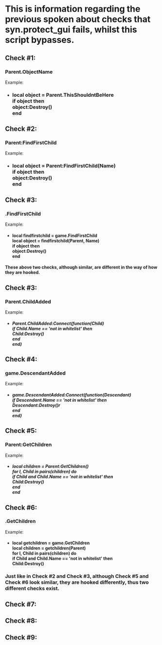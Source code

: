 # This is information regarding the previous spoken about checks that syn.protect_gui fails, whilst this script bypasses.

## Check \#1:
### Parent.ObjectName
Example:
- ### local object = Parent.ThisShouldntBeHere<br>if object then<br>object:Destroy()<br>end

## Check \#2:
### Parent:FindFirstChild
Example:
- ### local object = Parent:FindFirstChild(Name)<br>if object then<br>object:Destroy()<br>end

## Check \#3:
### .FindFirstChild
Example:
- #### local findfirstchild = game.FindFirstChild <br>local object = findfirstchild(Parent, Name)<br>if object then<br>object:Destroy()<br>end

#### These above two checks, although similar, are different in the way of how they are hooked. <!--<br></br>Check \#2 is hooked through the game's metamethod, whilst Check \#3 is hooked through the Parent.FindFirstChild function. <br></br> The detection used in Check \#3 is quite common as saving the game or another object's function to a variable and then calling that function with the first argument of the actual object (in this case the parent) is common as doing this allows you to not need to use the : operator getting the desired function every time and instead just use the saved function (that wouldn't change in the first place, meaning you would not need to get the desired every time) which can pose as a performance boost.-->

## Check \#3:
### Parent.ChildAdded
Example:
- ##### Parent.ChildAdded:Connect(function(Child)<br>if Child.Name == 'not in whitelist' then<br>Child:Destroy()<br>end<br>end)

## Check \#4:
### game.DescendantAdded
Example:
- ##### game.DescendantAdded:Connect(function(Descendant)<br>if Descendant.Name == 'not in whitelist' then<br>Descendant:Destroy()r<br>end<br>end)

## Check \#5:
### Parent:GetChildren
Example:
- ##### local children = Parent:GetChildren()<br>for I, Child in pairs(children) do<br>if Child and Child.Name == 'not in whitelist' then<br>Child:Destroy()<br>end<br>end

## Check \#6:
### .GetChildren
Example:
- #### local getchildren = game.GetChildren <br>local children = getchildren(Parent)<br>for I, Child in pairs(children) do<br>if Child and Child.Name == 'not in whitelist' then<br>Child:Destroy()

### Just like in Check \#2 and Check \#3, although Check \#5 and Check \#6 look similar, they are hooked differently, thus two different checks exist.

## Check \#7:

## Check \#8:

## Check \#9:
